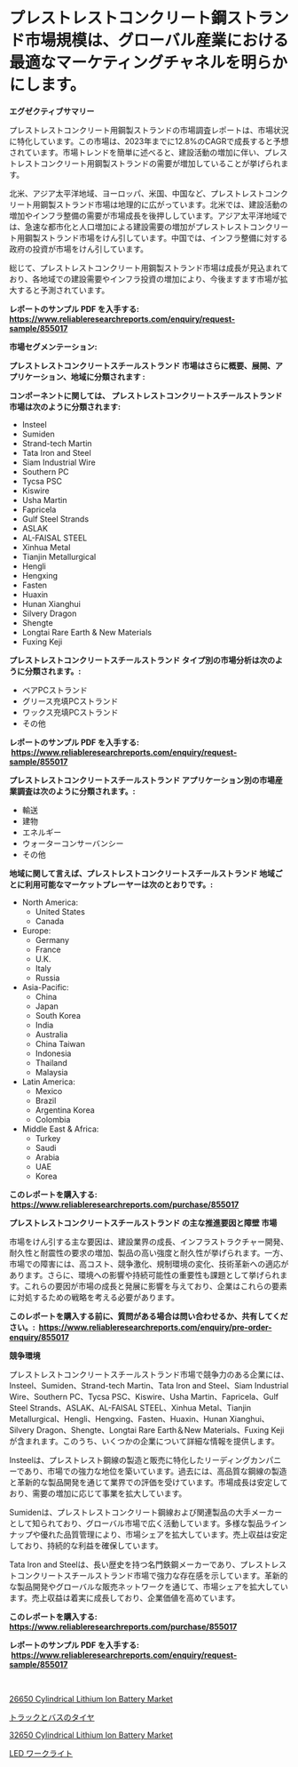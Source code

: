 <p><h1>プレストレストコンクリート鋼ストランド市場規模は、グローバル産業における最適なマーケティングチャネルを明らかにします。</h1></p><p><strong>エグゼクティブサマリー</strong></p>
<p><p>プレストレストコンクリート用鋼製ストランドの市場調査レポートは、市場状況に特化しています。この市場は、2023年までに12.8%のCAGRで成長すると予想されています。市場トレンドを簡単に述べると、建設活動の増加に伴い、プレストレストコンクリート用鋼製ストランドの需要が増加していることが挙げられます。 </p><p>北米、アジア太平洋地域、ヨーロッパ、米国、中国など、プレストレストコンクリート用鋼製ストランド市場は地理的に広がっています。北米では、建設活動の増加やインフラ整備の需要が市場成長を後押ししています。アジア太平洋地域では、急速な都市化と人口増加による建設需要の増加がプレストレストコンクリート用鋼製ストランド市場をけん引しています。中国では、インフラ整備に対する政府の投資が市場をけん引しています。</p><p>総じて、プレストレストコンクリート用鋼製ストランド市場は成長が見込まれており、各地域での建設需要やインフラ投資の増加により、今後ますます市場が拡大すると予測されています。</p></p>
<p><strong>レポートのサンプル PDF を入手する: <a href="https://www.reliableresearchreports.com/enquiry/request-sample/855017">https://www.reliableresearchreports.com/enquiry/request-sample/855017</a></strong></p>
<p><strong>市場セグメンテーション:</strong></p>
<p><strong> プレストレストコンクリートスチールストランド 市場はさらに概要、展開、アプリケーション、地域に分類されます :</strong></p>
<p><strong>コンポーネントに関しては、 プレストレストコンクリートスチールストランド 市場は次のように分類されます: &nbsp;</strong></p>
<p><ul><li>Insteel</li><li>Sumiden</li><li>Strand-tech Martin</li><li>Tata Iron and Steel</li><li>Siam Industrial Wire</li><li>Southern PC</li><li>Tycsa PSC</li><li>Kiswire</li><li>Usha Martin</li><li>Fapricela</li><li>Gulf Steel Strands</li><li>ASLAK</li><li>AL-FAISAL STEEL</li><li>Xinhua Metal</li><li>Tianjin Metallurgical</li><li>Hengli</li><li>Hengxing</li><li>Fasten</li><li>Huaxin</li><li>Hunan Xianghui</li><li>Silvery Dragon</li><li>Shengte</li><li>Longtai Rare Earth & New Materials</li><li>Fuxing Keji</li></ul></p>
<p><strong> プレストレストコンクリートスチールストランド タイプ別の市場分析は次のように分類されます。:</strong></p>
<p><ul><li>ベアPCストランド</li><li>グリース充填PCストランド</li><li>ワックス充填PCストランド</li><li>その他</li></ul></p>
<p><strong>レポートのサンプル PDF を入手する: &nbsp;<a href="https://www.reliableresearchreports.com/enquiry/request-sample/855017">https://www.reliableresearchreports.com/enquiry/request-sample/855017</a></strong></p>
<p><strong> プレストレストコンクリートスチールストランド アプリケーション別の市場産業調査は次のように分類されます。:</strong></p>
<p><ul><li>輸送</li><li>建物</li><li>エネルギー</li><li>ウォーターコンサーバンシー</li><li>その他</li></ul></p>
<p><strong>地域に関して言えば、プレストレストコンクリートスチールストランド 地域ごとに利用可能なマーケットプレーヤーは次のとおりです。:</strong></p>
<p><ul>
    <li>
        North America:
        <ul>
            <li>United States</li>
            <li>Canada</li>
        </ul>
    </li>
    <li>
        Europe:
        <ul>
            <li>Germany</li>
            <li>France</li>
            <li>U.K.</li>
            <li>Italy</li>
            <li>Russia</li>
        </ul>
    </li>
    <li>
        Asia-Pacific:
        <ul>
            <li>China</li>
            <li>Japan</li>
            <li>South Korea</li>
            <li>India</li>
            <li>Australia</li>
            <li>China Taiwan</li>
            <li>Indonesia</li>
            <li>Thailand</li>
            <li>Malaysia</li>
        </ul>
    </li>
    <li>
        Latin America:
        <ul>
            <li>Mexico</li>
            <li>Brazil</li>
            <li>Argentina Korea</li>
            <li>Colombia</li>
        </ul>
    </li>
    <li>
        Middle East & Africa:
        <ul>
            <li>Turkey</li>
            <li>Saudi</li>
            <li>Arabia</li>
            <li>UAE</li>
            <li>Korea</li>
        </ul>
    </li>
    </ul></p>
<p><strong>このレポートを購入する: &nbsp;<a href="https://www.reliableresearchreports.com/purchase/855017">https://www.reliableresearchreports.com/purchase/855017</a></strong></p>
<p><strong>プレストレストコンクリートスチールストランド の主な推進要因と障壁 市場</strong></p>
<p><p>市場をけん引する主な要因は、建設業界の成長、インフラストラクチャー開発、耐久性と耐震性の要求の増加、製品の高い強度と耐久性が挙げられます。一方、市場での障害には、高コスト、競争激化、規制環境の変化、技術革新への適応があります。さらに、環境への影響や持続可能性の重要性も課題として挙げられます。これらの要因が市場の成長と発展に影響を与えており、企業はこれらの要素に対処するための戦略を考える必要があります。</p></p>
<p><strong>このレポートを購入する前に、質問がある場合は問い合わせるか、共有してください。:&nbsp; <a href="https://www.reliableresearchreports.com/enquiry/pre-order-enquiry/855017">https://www.reliableresearchreports.com/enquiry/pre-order-enquiry/855017</a></strong></p>
<p><strong>競争環境</strong></p>
<p><p>プレストレストコンクリートスチールストランド市場で競争力のある企業には、Insteel、Sumiden、Strand-tech Martin、Tata Iron and Steel、Siam Industrial Wire、Southern PC、Tycsa PSC、Kiswire、Usha Martin、Fapricela、Gulf Steel Strands、ASLAK、AL-FAISAL STEEL、Xinhua Metal、Tianjin Metallurgical、Hengli、Hengxing、Fasten、Huaxin、Hunan Xianghui、Silvery Dragon、Shengte、Longtai Rare Earth＆New Materials、Fuxing Kejiが含まれます。このうち、いくつかの企業について詳細な情報を提供します。</p><p>Insteelは、プレストレスト鋼線の製造と販売に特化したリーディングカンパニーであり、市場での強力な地位を築いています。過去には、高品質な鋼線の製造と革新的な製品開発を通じて業界での評価を受けています。市場成長は安定しており、需要の増加に応じて事業を拡大しています。</p><p>Sumidenは、プレストレストコンクリート鋼線および関連製品の大手メーカーとして知られており、グローバル市場で広く活動しています。多様な製品ラインナップや優れた品質管理により、市場シェアを拡大しています。売上収益は安定しており、持続的な利益を確保しています。</p><p>Tata Iron and Steelは、長い歴史を持つ名門鉄鋼メーカーであり、プレストレストコンクリートスチールストランド市場で強力な存在感を示しています。革新的な製品開発やグローバルな販売ネットワークを通じて、市場シェアを拡大しています。売上収益は着実に成長しており、企業価値を高めています。</p></p>
<p><strong>このレポートを購入する: &nbsp; <a href="https://www.reliableresearchreports.com/purchase/855017">https://www.reliableresearchreports.com/purchase/855017</a></strong></p>
<p><strong>レポートのサンプル PDF を入手する: &nbsp;<a href="https://www.reliableresearchreports.com/enquiry/request-sample/855017">https://www.reliableresearchreports.com/enquiry/request-sample/855017</a></strong><strong></strong></p>
<p>&nbsp;</p>
<p><p><a href="https://github.com/Angelnienowdseej3e45z3p8c/Market-Research-Report-List-1/blob/main/26650-cylindrical-lithium-ion-battery-market.md">26650 Cylindrical Lithium Ion Battery Market</a></p><p><a href="https://github.com/vlcostes/Market-Research-Report-List-1/blob/main/203912316908.md">トラックとバスのタイヤ</a></p><p><a href="https://github.com/YashRP12/Market-Research-Report-List-4/blob/main/32650-cylindrical-lithium-ion-battery-market.md">32650 Cylindrical Lithium Ion Battery Market</a></p><p><a href="https://github.com/EstaSprer20231/Market-Research-Report-List-1/blob/main/157510116909.md">LED ワークライト</a></p></p>